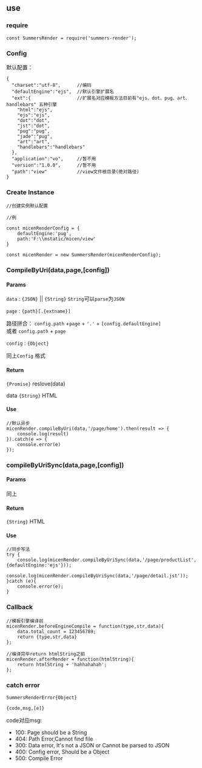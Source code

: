 ## use

### require

```
const SummersRender = require('summers-render');
```

### Config

默认配置：
```
{
  "charset":"utf-8",      //编码
  "defaultEngine":"ejs",  //默认引擎扩展名
  "ext":{                 //扩展名对应模板方法目前有"ejs、dot、pug、art、handlebars" 五种引擎 
    "html":"ejs", 
    "ejs":"ejs",
    "dot":"dot",
    "jst":"dot",
    "pug":"pug",
    "jade":"pug",
    "art":"art",
    "handlebars":"handlebars"
  },
  "application":"vo",     //暂不用
  "version":"1.0.0",      //暂不用
  "path":"view"           //view文件根目录(绝对路径)  
}

```



### Create Instance

```
//创建实例默认配置

//例

const micenRenderConfig = {
    defaultEngine:'pug',
    path:'F:\\mstatic/micen/view'
}

const micenRender = new SummersRender(micenRenderConfig);

```

### CompileByUri(data,page,[config])

#### Params

`data` : `{JSON}` || `{String}`     `String`可以`parse`为`JSON`

`page` : `{path}[.{extname}]`

路径拼合： `config.path` +`page` + `'.'` + `[config.defaultEngine]`  
或者      `config.path` + `page`
    
`config` : `{Object}`

同上`Config` 格式
    
#### Return

`{Promise}` reslove(data)

data `{String}` HTML


#### Use

```
//默认异步
micenRender.compileByUri(data,'/page/home').then(result => {
    console.log(result)
}).catch(e => {
    console.error(e)
});

```

### compileByUriSync(data,page,[config])

#### Params

同上

#### Return

`{String}` HTML

#### Use

```
//同步写法
try {
    console.log(micenRender.compileByUriSync(data,'/page/productList',{defaultEngine:'ejs'}));
    console.log(micenRender.compileByUriSync(data,'/page/detail.jst'));
}catch (e){
    console.error(e);
}

```

### Callback
```
//模板引擎编译前
micenRender.beforeEngineCompile = function(type,str,data){
    data.total_count = 123456789;
    return {type,str,data}
};
```

```
//编译完毕return htmlString之前
micenRender.afterRender = function(htmlString){
    return htmlString + 'hahhahahah';
};

```


### catch error

`SummersRenderError{Object}`

`{code,msg,[e]}`

code对应msg:

- 100: Page should be a String
- 404: Path Error,Cannot find file
- 300: Data error, It\'s not a JSON or Cannot be parsed to JSON
- 400: Config error, Should be a Object
- 500: Compile Error